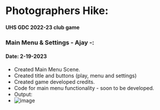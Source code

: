 # Photographers Hike:
#### UHS GDC 2022-23 club game

### Main Menu & Settings - Ajay -: 
#### Date: 2-19-2023
* Created Main Menu Scene.
* Created title and buttons (play, menu and settings)
* Created game developed credits. 
* Code for main menu functionality - soon to be developed. 
* Output: 
* ![image](https://user-images.githubusercontent.com/95515701/220010512-8e96a8a6-be81-4368-a1f4-6f4040f8b6a4.png)
